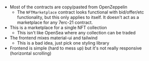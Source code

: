 - Most of the contracts are copy/pasted from OpenZeppelin
	- The `NFTMarketplace` contract looks functional with bid/offer/etc functionality, but this only applies to itself. It doesn't act as a marketplace for any 7erc-21 contract.
- This is a marketplace for a single NFT collection
	- This isn't like OpenSea where any collection can be traded
- The frontend mixes material-ui and tailwind
	- This is a bad idea, just pick one styling library
- Frontend is simple (hard to mess up) but it's not really responsive (horizontal scrolling)